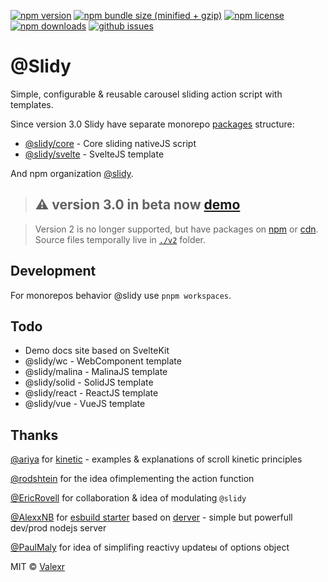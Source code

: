 [![npm version](https://img.shields.io/npm/v/@slidy/core)](https://www.npmjs.com/package/@slidy/core)
[![npm bundle size (minified + gzip)](https://img.shields.io/bundlephobia/minzip/@slidy/core)](https://bundlephobia.com/package/@slidy/core)
[![npm license](https://img.shields.io/npm/l/@slidy/core)](https://www.npmjs.com/package/@slidy/core)
[![npm downloads](https://img.shields.io/npm/dt/@slidy/core)](https://www.npmjs.com/package/@slidy/core)
[![github issues](https://img.shields.io/github/issues/valexr/slidy)](https://github.com/Valexr/slidy/issues)

# @Slidy

Simple, configurable & reusable carousel sliding action script with templates.

Since version 3.0 Slidy have separate monorepo [packages](https://github.com/Valexr/slidy/tree/master/packages) structure:

-   [@slidy/core](https://github.com/Valexr/slidy/tree/master/packages/core) - Core sliding nativeJS script
-   [@slidy/svelte](https://github.com/Valexr/slidy/tree/master/packages/svelte) - SvelteJS template

And npm organization [@slidy](https://www.npmjs.com/org/slidy).

> ## ⚠️ version 3.0 in beta now [demo](https://svelte.dev/repl/8edad715f4054a20ac9b43af28b17083)

> Version 2 is no longer supported, but have packages on [npm](https://www.npmjs.com/package/svelte-slidy) or [cdn](https://unpkg.com/browse/svelte-slidy@2.8.7/). Source files temporally live in [`./v2`](https://github.com/Valexr/slidy/tree/master/v2) folder.

## Development

For monorepos behavior @slidy use `pnpm workspaces`.

## Todo

-   Demo docs site based on SvelteKit
-   @slidy/wc - WebComponent template
-   @slidy/malina - MalinaJS template
-   @slidy/solid - SolidJS template
-   @slidy/react - ReactJS template
-   @slidy/vue - VueJS template

## Thanks

[@ariya](https://github.com/ariya) for [kinetic](https://github.com/ariya/kinetic) - examples & explanations of scroll kinetic principles

[@rodshtein](https://github.com/rodshtein) for the idea of ​​implementing the action function

[@EricRovell](https://github.com/EricRovell) for collaboration & idea of modulating `@slidy`

[@AlexxNB](https://github.com/AlexxNB) for [esbuild starter](https://github.com/AlexxNB/svelte-esbuild-starter) based on [derver](https://github.com/AlexxNB/derver) - simple but powerfull dev/prod nodejs server

[@PaulMaly](https://github.com/PaulMaly) for idea of simplifing reactivу updateы of options object

MIT &copy; [Valexr](https://github.com/Valexr)
